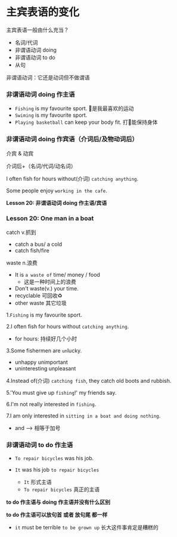 # 主宾表语的变化

主宾表语一般由什么充当？
* 名词/代词
* 非谓语动词 doing
* 非谓语动词 to do
* 从句

非谓语动词：它还是动词但不做谓语

### 非谓语动词 doing 作主语
* `Fishing` is my favourite sport. 🎣是我最喜欢的运动
* `Swiming` is my favourite sport.
* `Playing basketball` can keep your body fit. 打🏀能保持身体

### 非谓语动词 doing 作宾语（介词后/及物动词后）
介宾 & 动宾

介词后+（名词/代词/动名词）

I often fish for hours without(介词) `catching anything`.

Some people enjoy `working in the cafe`.

**Lesson 20: 非谓语动词 doing 作主语/宾语**

### Lesson 20: One man in a boat

catch v.抓到
* catch a bus/ a cold
* catch fish/fire

waste n.浪费
* It is `a waste of` time/ money / food
  * 这是一种时间上的浪费
* Don't waste(v.) your time.
* recyclable 可回收♻️
* other waste 其它垃圾

1.`Fishing` is my favourite sport.

2.I often fish for hours without `catching anything`.
* for hours: 持续好几个小时

3.Some fishermen are `un`lucky.
* unhappy   unimportant
* uninteresting  unpleasant

4.Instead of(介词) `catching fish`, they catch old boots and rubbish.

5.'You must give up `fishing`!' my friends say.

6.I'm not really interested in `fishing`.

7.I am only interested in `sitting in a boat and doing nothing`.
* and --> 相等于加号

### 非谓语动词 to do 作主语

* `To repair bicycles` was his job. 

* `It` was his job `to repair bicycles`
  * `It` 形式主语
  * `To repair bicycles` 真正的主语

**to do 作主语与 doing 作主语并没有什么区别**

**to do 作主语可以放句首 或者 放句尾 都一样**

* `it` must be terrible `to be grown up` 长大这件事肯定是糟糕的





